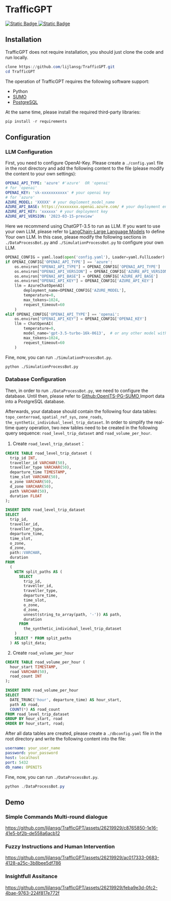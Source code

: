 # TrafficGPT

[![Static Badge](https://img.shields.io/badge/Readme-English-blue)
](https://github.com/lijlansg/TrafficGPT/tree/main)[![Static Badge](https://img.shields.io/badge/Readme-Chinese-red)
](https://github.com/lijlansg/TrafficGPT/blob/main/readme.zh.md)

## Installation

TrafficGPT does not require installation, you should just clone the code and run locally.

```Powershell
clone https://github.com/lijlansg/TrafficGPT.git
cd TrafficGPT
```

The operation of TrafficGPT requires the following software support:

- Python
- [SUMO](https://sumo.dlr.de/docs/Downloads.php)
- [PostgreSQL](https://www.postgresql.org/download/)

At the same time, please install the required third-party libraries:

```Powershell
pip install -r requirements
```

## Configuration

### LLM Configuration

First, you need to configure OpenAI-Key. Please create a `./config.yaml` file in the root directory and add the following content to the file (please modify the content to your own settings):

```yaml
OPENAI_API_TYPE: 'azure' #'azure'  OR 'openai'
# for 'openai'
OPENAI_KEY: 'sk-xxxxxxxxxxx' # your openai key
# for 'azure'
AZURE_MODEL: 'XXXXX' # your deploment_model_name 
AZURE_API_BASE: https://xxxxxxxx.openai.azure.com/ # your deployment endpoint
AZURE_API_KEY: 'xxxxxx' # your deployment key
AZURE_API_VERSION: '2023-03-15-preview'
```

Here we recommend using ChatGPT-3.5 to run as LLM. If you want to use your own LLM, please refer to [LangChain-Large Language Models](https://python.langchain.com/docs/modules/model_io/models/) to define Your own LLM. In this case, please modify the following sections in `./DataProcessBot.py` and `./SimulationProcessBot.py` to configure your own LLM.

```Python
OPENAI_CONFIG = yaml.load(open('config.yaml'), Loader=yaml.FullLoader)
if OPENAI_CONFIG['OPENAI_API_TYPE'] == 'azure':
    os.environ["OPENAI_API_TYPE"] = OPENAI_CONFIG['OPENAI_API_TYPE']
    os.environ["OPENAI_API_VERSION"] = OPENAI_CONFIG['AZURE_API_VERSION']
    os.environ["OPENAI_API_BASE"] = OPENAI_CONFIG['AZURE_API_BASE']
    os.environ["OPENAI_API_KEY"] = OPENAI_CONFIG['AZURE_API_KEY']
    llm = AzureChatOpenAI(
        deployment_name=OPENAI_CONFIG['AZURE_MODEL'],
        temperature=0,
        max_tokens=1024,
        request_timeout=60
    )
elif OPENAI_CONFIG['OPENAI_API_TYPE'] == 'openai':
    os.environ["OPENAI_API_KEY"] = OPENAI_CONFIG['OPENAI_KEY']
    llm = ChatOpenAI(
        temperature=0,
        model_name='gpt-3.5-turbo-16k-0613',  # or any other model with 8k+ context
        max_tokens=1024,
        request_timeout=60
    )
```

Fine, now, you can run `./SimulationProcessBot.py`.

```Powershel
python ./SimulationProcessBot.py
```

### Database Configuration

Then, in order to run `./DataProcessBot.py`, we need to configure the database. Until then, please refer to [Github:OpenITS-PG-SUMO
](https://github.com/Fdarco/OpenITS-PG-SUMO) Import data into a PostgreSQL database.

Afterwards, your database should contain the following four data tables: `topo_centerroad`, `spatial_ref_sys`, `zone_roads`, `the_synthetic_individual_level_trip_dataset`.
In order to simplify the real-time query operation, two new tables need to be created in the following query sequence: `road_level_trip_dataset` and `road_volume_per_hour`.

1. Create `road_level_trip_dataset`：
```sql
CREATE TABLE road_level_trip_dataset (
  trip_id INT,
  traveller_id VARCHAR(50),
  traveller_type VARCHAR(50),
  departure_time TIMESTAMP,
  time_slot VARCHAR(50),
  o_zone VARCHAR(50),
  d_zone VARCHAR(50),
  path VARCHAR(50),
  duration FLOAT
);

INSERT INTO road_level_trip_dataset
SELECT
  trip_id,
  traveller_id,
  traveller_type,
  departure_time,
  time_slot,
  o_zone,
  d_zone,
  path::VARCHAR, 
  duration
FROM
  (
    WITH split_paths AS (
      SELECT
        trip_id,
        traveller_id,
        traveller_type,
        departure_time,
        time_slot,
        o_zone,
        d_zone,
        unnest(string_to_array(path, '-')) AS path,
        duration
      FROM
        the_synthetic_individual_level_trip_dataset
    )
    SELECT * FROM split_paths
  ) AS split_data;
```
2. Create `road_volume_per_hour`
```sql
CREATE TABLE road_volume_per_hour (
  hour_start TIMESTAMP,
  road VARCHAR(50),
  road_count INT
);

INSERT INTO road_volume_per_hour
SELECT
  DATE_TRUNC('hour', departure_time) AS hour_start,
  path AS road, 
  COUNT(*) AS road_count
FROM road_level_trip_dataset
GROUP BY hour_start, road
ORDER BY hour_start, road;
```

After all data tables are created, please create a `./dbconfig.yaml` file in the root directory and write the following content into the file:

```yaml
username: your_user_name
password: your_password
host: localhost
port: 5432
db_name: OPENITS
```

Fine, now, you can run `./DataProcessBot.py`.

```Powershell
python ./DataProcessBot.py
```

## Demo 

### Simple Commands Multi-round dialogue

https://github.com/lijlansg/TrafficGPT/assets/26219929/c8765850-1e16-41e5-bf2b-de558a6acb12

### Fuzzy Instructions and Human Intervention

https://github.com/lijlansg/TrafficGPT/assets/26219929/ac017333-0683-4128-a25c-3b8bee5df786

### Insightfull Assitance

https://github.com/lijlansg/TrafficGPT/assets/26219929/feba9e3d-0fc2-4bae-9763-224f817e772f

